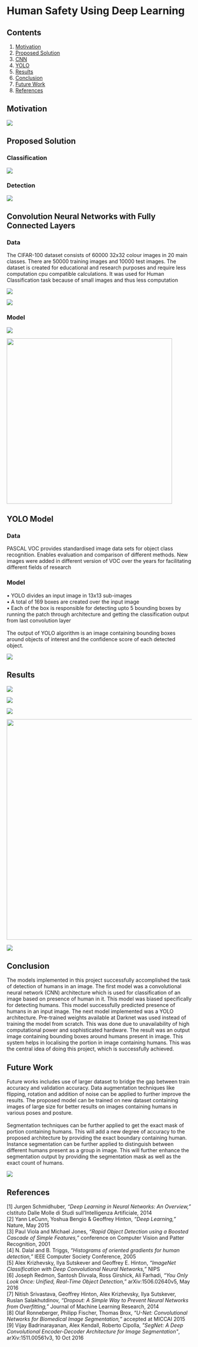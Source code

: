 # Human Safety Using Deep Learning

## Contents

1. [Motivation](#Motivation)
2. [Proposed Solution](#Proposed-Solution)
3. [CNN](#Convolution-Neural-Networks-with-Fully-Connected-Layers)
4. [YOLO](#YOLO-Model)
5. [Results](#Results)
6. [Conclusion](#Conclusion)
7. [Future Work](#Future)
8. [References](#References)

## Motivation

<p align="Centre">
	<img src="Images/whd.jpg" />
</p>

## Proposed Solution

### Classification

<p align="Centre">
	<img src="Images/cnn1.jpg" />
</p>

### Detection

<p align="Centre">
	<img src="Images/yolo2.jpg" />
</p>

## Convolution Neural Networks with Fully Connected Layers

### Data

The CIFAR-100 dataset consists of 60000 32x32 colour images in 20 main classes. There are 50000 training images and 10000 test images. The dataset is created for educational and research purposes and require less computation cpu compatible calculations. It was used for Human Classification task because of small images and thus less computation

<p align="Centre">
	<img src="Images/cnn5.jpg" />
</p>

<p align="Centre">
	<img src="Images/cnn3.jpg" />
</p>

### Model

<p align="Centre">
	<img src="Images/cnn2.jpg" />
</p>

<p align="Centre">
	<img src="Images/cnn4.jpg" width="450"/>
</p>

## YOLO Model

### Data

PASCAL VOC provides standardised image data sets for object class recognition. Enables evaluation and comparison of different methods. New images were added in different version of VOC over the years for facilitating different fields of research

### Model

• YOLO divides an input image in 13x13 sub-images<br />
• A total of 169 boxes are created over the input image<br />
• Each of the box is responsible for detecting upto 5 bounding boxes by running the patch through architecture and getting the classification output from last convolution layer
<br /><br />
The output of YOLO algorithm is an image containing bounding boxes around objects of interest and the confidence score of each detected object.
<br />
<p align="Centre">
	<img src="Images/yolo1.jpg" />
</p>

## Results

<p align="Centre">
	<img src="Images/ro.jpg" />
</p>

<p align="Centre">
	<img src="Images/r3.jpg" />
</p>

<p align="Centre">
	<img src="Images/r4.jpg" />
</p>

<p align="Centre">
	<img src="Images/r1.jpg" width="600"/>
</p>

<p align="Centre">
	<img src="Images/r2.jpg" />
</p>

## Conclusion

The models implemented in this project successfully accomplished the task of detection of humans in an image. The first model was a convolutional neural network (CNN) architecture which is used for classification of an image based on presence of human in it. This model was biased specifically for detecting humans. This model successfully predicted presence of humans in an input image. The next model implemented was a YOLO architecture. Pre-trained weights available at Darknet was used instead of training the model from scratch. This was done due to unavailability of high computational power and sophisticated hardware. The result was an output image containing bounding boxes around humans present in image. This system helps in localising the portion in image containing humans. This was the central idea of doing this project, which is successfully achieved.

## Future Work

Future works includes use of larger dataset to bridge the gap between train accuracy and validation accuracy. Data augmentation techniques like flipping, rotation and addition of noise can be applied to further improve the results. The proposed model can be trained on new dataset containing images of large size for better results on images containing humans in various poses and posture.<br /><br />
Segmentation techniques can be further applied to get the exact mask of portion containing humans. This will add a new degree of accuracy to the proposed architecture by providing the exact boundary containing human. Instance segmentation can be further applied to distinguish between different humans present as a group in image. This will further enhance the segmentation output by providing the segmentation mask as well as the exact count of humans.
<p align="Centre">
	<img src="Images/fw.jpg" />
</p>

## References

[1]	Jurgen Schmidhuber, *“Deep Learning in Neural Networks: An Overview,”* cIstituto Dalle Molle di Studi sull’Intelligenza Artificiale, 2014<br />
[2]	Yann LeCunn, Yoshua Bengio & Geoffrey Hinton, *“Deep Learning,”* Nature, May 2015<br />
[3]	Paul Viola and Michael Jones, *“Rapid Object Detection using a Boosted Cascade of Simple Features,”* conference on Computer Vision and Patter Recognition, 2001<br />
[4]	N. Dalal and B. Triggs, *“Histograms of oriented gradients for human detection,”* IEEE Computer Society Conference, 2005<br />
[5]	Alex Krizhevsky, Ilya Sutskever and Geoffrey E. Hinton, *“ImageNet Classification with Deep Convolutional Neural Networks,”* NIPS<br />
[6]	Joseph Redmon, Santosh Divvala, Ross Girshick, Ali Farhadi, *“You Only Look Once: Unified, Real-Time Object Detection,”* arXiv:1506.02640v5, May 2016<br />
[7]	Nitish Srivastava, Geoffrey Hinton, Alex Krizhevsky, Ilya Sutskever, Ruslan Salakhutdinov, *“Dropout: A Simple Way to Prevent Neural Networks from Overfitting,”* Journal of Machine Learning Research, 2014<br />
[8]	Olaf Ronneberger, Philipp Fischer, Thomas Brox, *“U-Net: Convolutional Networks for Biomedical Image Segmentation,”* accepted at MICCAI 2015<br />
[9] Vijay Badrinarayanan, Alex Kendall, Roberto Cipolla, *"SegNet: A Deep Convolutional Encoder-Decoder Architecture for Image Segmentation"*, arXiv:1511.00561v3, 10 Oct 2016